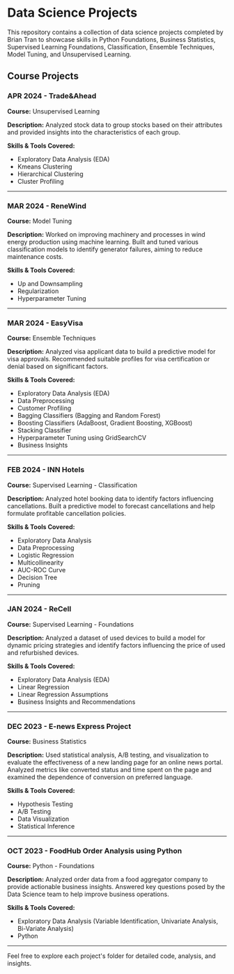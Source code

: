 # Data Science Projects

This repository contains a collection of data science projects completed by Brian Tran to showcase skills in Python Foundations, Business Statistics, Supervised Learning Foundations, Classification, Ensemble Techniques, Model Tuning, and Unsupervised Learning.

## Course Projects

### APR 2024 - Trade&Ahead
**Course:** Unsupervised Learning

**Description:**
Analyzed stock data to group stocks based on their attributes and provided insights into the characteristics of each group.

**Skills & Tools Covered:**
- Exploratory Data Analysis (EDA)
- Kmeans Clustering
- Hierarchical Clustering
- Cluster Profiling

---

### MAR 2024 - ReneWind
**Course:** Model Tuning

**Description:**
Worked on improving machinery and processes in wind energy production using machine learning. Built and tuned various classification models to identify generator failures, aiming to reduce maintenance costs.

**Skills & Tools Covered:**
- Up and Downsampling
- Regularization
- Hyperparameter Tuning

---

### MAR 2024 - EasyVisa
**Course:** Ensemble Techniques

**Description:**
Analyzed visa applicant data to build a predictive model for visa approvals. Recommended suitable profiles for visa certification or denial based on significant factors.

**Skills & Tools Covered:**
- Exploratory Data Analysis (EDA)
- Data Preprocessing
- Customer Profiling
- Bagging Classifiers (Bagging and Random Forest)
- Boosting Classifiers (AdaBoost, Gradient Boosting, XGBoost)
- Stacking Classifier
- Hyperparameter Tuning using GridSearchCV
- Business Insights

---

### FEB 2024 - INN Hotels
**Course:** Supervised Learning - Classification

**Description:**
Analyzed hotel booking data to identify factors influencing cancellations. Built a predictive model to forecast cancellations and help formulate profitable cancellation policies.

**Skills & Tools Covered:**
- Exploratory Data Analysis
- Data Preprocessing
- Logistic Regression
- Multicollinearity
- AUC-ROC Curve
- Decision Tree
- Pruning

---

### JAN 2024 - ReCell
**Course:** Supervised Learning - Foundations

**Description:**
Analyzed a dataset of used devices to build a model for dynamic pricing strategies and identify factors influencing the price of used and refurbished devices.

**Skills & Tools Covered:**
- Exploratory Data Analysis (EDA)
- Linear Regression
- Linear Regression Assumptions
- Business Insights and Recommendations

---

### DEC 2023 - E-news Express Project
**Course:** Business Statistics

**Description:**
Used statistical analysis, A/B testing, and visualization to evaluate the effectiveness of a new landing page for an online news portal. Analyzed metrics like converted status and time spent on the page and examined the dependence of conversion on preferred language.

**Skills & Tools Covered:**
- Hypothesis Testing
- A/B Testing
- Data Visualization
- Statistical Inference

---

### OCT 2023 - FoodHub Order Analysis using Python
**Course:** Python - Foundations

**Description:**
Analyzed order data from a food aggregator company to provide actionable business insights. Answered key questions posed by the Data Science team to help improve business operations.

**Skills & Tools Covered:**
- Exploratory Data Analysis (Variable Identification, Univariate Analysis, Bi-Variate Analysis)
- Python

---

Feel free to explore each project's folder for detailed code, analysis, and insights.
